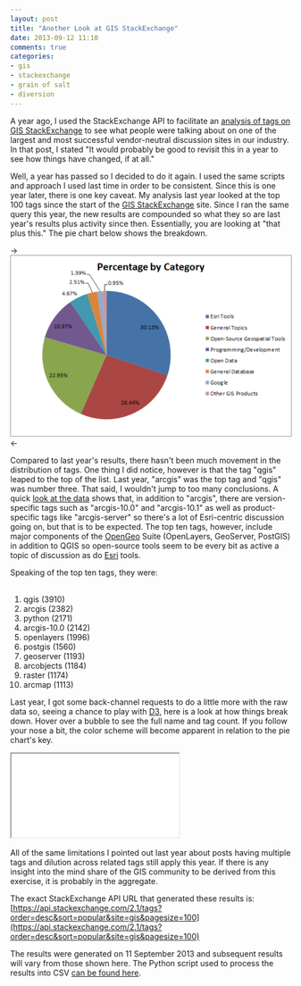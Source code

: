 ```yaml
---
layout: post
title: "Another Look at GIS StackExchange"
date: 2013-09-12 11:10
comments: true
categories: 
- gis
- stackexchange
- grain of salt
- diversion
---
```

A year ago, I used the StackExchange API to facilitate an [analysis of tags on GIS StackExchange](http://blog.geomusings.com/2012/09/13/carving-up-gis-stackexchange/) to see what people were talking about on one of the largest and most successful vendor-neutral discussion sites in our industry. In that post, I stated "It would probably be good to revisit this in a year to see how things have changed, if at all."

Well, a year has passed so I decided to do it again. I used the same scripts and approach I used last time in order to be consistent. Since this is one year later, there is one key caveat. My analysis last year looked at the top 100 tags since the start of the [GIS StackExchange](http://gis.stackexchange.com/) site. Since I ran the same query this year, the new results are compounded so what they so are last year's results plus activity since then. Essentially, you are looking at "that plus this." The pie chart below shows the breakdown.

-><img src="/images/posts/stackexchange_chart_2013.png" /><-

<!--more-->

Compared to last year's results, there hasn't been much movement in the distribution of tags. One thing I did notice, however is that the tag "qgis" leaped to the top of the list. Last year, "arcgis" was the top tag and "qgis" was number three. That said, I wouldn't jump to too many conclusions. A quick [look at the data](/assets/data/stack2013/output_2013.csv) shows that, in addition to "arcgis", there are version-specific tags such as "arcgis-10.0" and "arcgis-10.1" as well as product-specific tags like "arcgis-server" so there's a lot of Esri-centric discussion going on, but that is to be expected. The top ten tags, however, include major components of the [OpenGeo](http://opengeo.org/) Suite (OpenLayers, GeoServer, PostGIS) in addition to QGIS so open-source tools seem to be every bit as active a topic of discussion as do [Esri](http://www.esri.com) tools.

Speaking of the top ten tags, they were: <br /><br />
1. qgis (3910) <br />
2. arcgis (2382) <br />
3. python (2171) <br />
4. arcgis-10.0 (2142) <br />
5. openlayers (1996) <br />
6. postgis (1560) <br />
7. geoserver (1193) <br />
8. arcobjects (1184) <br />
9. raster (1174) <br />
10. arcmap (1113) <br />

Last year, I got some back-channel requests to do a little more with the raw data so, seeing a chance to play with [D3](http://d3js.org), here is a look at how things break down. Hover over a bubble to see the full name and tag count. If you follow your nose a bit, the color scheme will become apparent in relation to the pie chart's key.

<link rel="stylesheet" href="/assets/data/stack2013/style.css" />
<iframe src="/assets/data/stack2013/frame.html" marginwidth="0" marginheight="0" scrolling="no"></iframe>

All of the same limitations I pointed out last year about posts having multiple tags and dilution across related tags still apply this year. If there is any insight into the mind share of the GIS community to be derived from this exercise, it is probably in the aggregate.

The exact StackExchange API URL that generated these results is: [https://api.stackexchange.com/2.1/tags?order=desc&sort=popular&site=gis&pagesize=100](https://api.stackexchange.com/2.1/tags?order=desc&sort=popular&site=gis&pagesize=100)

The results were generated on 11 September 2013 and subsequent results will vary from those shown here. The Python script used to process the results into CSV [can be found here](/assets/data/stack2013/handle_json.zip).